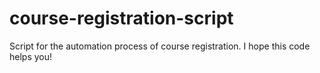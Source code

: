 # course-registration-script
Script for the automation process of course registration.
I hope this code helps you!